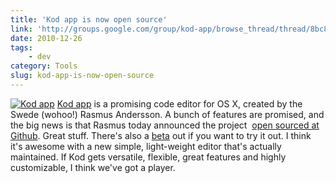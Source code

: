 ```yaml
---
title: 'Kod app is now open source'
link: 'http://groups.google.com/group/kod-app/browse_thread/thread/8bc80d18932f5e99'
date: 2010-12-26
tags:
    - dev
category: Tools
slug: kod-app-is-now-open-source
---
```


[![](http://kodapp.com/screenshot.png "Kod app")](http://groups.google.com/group/kod-app/browse_thread/thread/8bc80d18932f5e99)
[Kod app](http://kodapp.com/) is a promising code editor for OS X, created by the Swede (wohoo!)
Rasmus Andersson. A bunch of features are promised, and the big news is that Rasmus today announced
the project  [open sourced at Github](https://github.com/rsms/kod). Great stuff. There's also a
[beta](http://kodapp.com/download) out if you want to try it out. I think it's awesome with a new
simple, light-weight editor that's actually maintained. If Kod gets versatile, flexible, great
features and highly customizable, I think we've got a player.
